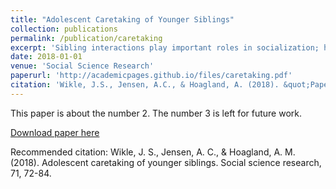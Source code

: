 ```yaml
---
title: "Adolescent Caretaking of Younger Siblings"
collection: publications
permalink: /publication/caretaking
excerpt: 'Sibling interactions play important roles in socialization; however, little is known about sibling caretaking in contemporary families. This study examined the prevalence of adolescents providing care for younger siblings and the quality of care as associated with a broad spectrum of individual, microsystem, and macrosystem factors.'
date: 2018-01-01
venue: 'Social Science Research'
paperurl: 'http://academicpages.github.io/files/caretaking.pdf'
citation: 'Wikle, J.S., Jensen, A.C., & Hoagland, A. (2018). &quot;Paper Title Number 2.&quot; <i>Journal 1</i>. 1(2).'
---
```

This paper is about the number 2. The number 3 is left for future work.

[Download paper here](http://academicpages.github.io/files/caretaking.pdf)

Recommended citation: Wikle, J. S., Jensen, A. C., & Hoagland, A. M. (2018). Adolescent caretaking of younger siblings. Social science research, 71, 72-84.
